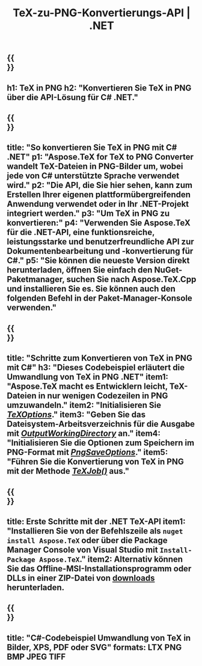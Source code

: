 ﻿---
translation: true
template: /_templates/_conversion-child-net.md
title: TeX-zu-PNG-Konvertierungs-API | .NET
description: TeX-zu-PNG-Konvertierungsfunktion. Integrieren Sie diese lokale .NET-Bibliothek in Ihr Projekt oder verwenden Sie plattformübergreifende Anwendungen, um TeX in PNG zu konvertieren.
keywords: tex zu png api net, tex2png integrieren c#
url: /net/conversion/tex-to-png/
family: tex
platformtag: net
feature: conversion
informat: TEX
outformat: PNG
otherformats: BMP JPEG TIFF PDF SVG XPS
---


{{<section banner>}}
---
h1: TeX in PNG
h2: "Konvertieren Sie TeX in PNG über die API-Lösung für C# .NET."
---

{{<section overview>}}
---
title: "So konvertieren Sie TeX in PNG mit C# .NET"
p1: "Aspose.TeX for TeX to PNG Converter wandelt TeX-Dateien in PNG-Bilder um, wobei jede von C# unterstützte Sprache verwendet wird."
p2: "Die API, die Sie hier sehen, kann zum Erstellen Ihrer eigenen plattformübergreifenden Anwendung verwendet oder in Ihr .NET-Projekt integriert werden."
p3: "Um TeX in PNG zu konvertieren:"
p4: "Verwenden Sie Aspose.TeX für die .NET-API, eine funktionsreiche, leistungsstarke und benutzerfreundliche API zur Dokumentenbearbeitung und -konvertierung für C#."
p5: "Sie können die neueste Version direkt herunterladen, öffnen Sie einfach den NuGet-Paketmanager, suchen Sie nach Aspose.TeX.Cpp und installieren Sie es. Sie können auch den folgenden Befehl in der Paket-Manager-Konsole verwenden."
---

{{<section feature1>}}
---
title: "Schritte zum Konvertieren von TeX in PNG mit C#"
h3: "Dieses Codebeispiel erläutert die Umwandlung von TeX in PNG .NET"
item1: "Aspose.TeX macht es Entwicklern leicht, TeX-Dateien in nur wenigen Codezeilen in PNG umzuwandeln."
item2: "Initialisieren Sie [*TeXOptions*](https://reference.aspose.com/tex/net/aspose.tex/texoptions/)."
item3: "Geben Sie das Dateisystem-Arbeitsverzeichnis für die Ausgabe mit [*OutputWorkingDirectory*](https://reference.aspose.com/tex/net/aspose.tex/texoptions/outputworkingdirectory/) an."
item4: "Initialisieren Sie die Optionen zum Speichern im PNG-Format mit [*PngSaveOptions*](https://reference.aspose.com/tex/net/aspose.tex.presentation.image/pngsaveoptions/)."
item5: "Führen Sie die Konvertierung von TeX in PNG mit der Methode [*TeXJob()*](https://reference.aspose.com/tex/net/aspose.tex/texjob/) aus."
---

{{<section feature2>}}
---
title: Erste Schritte mit der .NET TeX-API
item1: "Installieren Sie von der Befehlszeile als ```nuget install Aspose.TeX``` oder über die Package Manager Console von Visual Studio mit ```Install-Package Aspose.TeX```."
item2: Alternativ können Sie das Offline-MSI-Installationsprogramm oder DLLs in einer ZIP-Datei von [downloads](https://releases.aspose.com/tex/net) herunterladen.
---

{{<section widget>}}
---
title: "C#-Codebeispiel Umwandlung von TeX in Bilder, XPS, PDF oder SVG"
formats: LTX PNG BMP JPEG TIFF
---